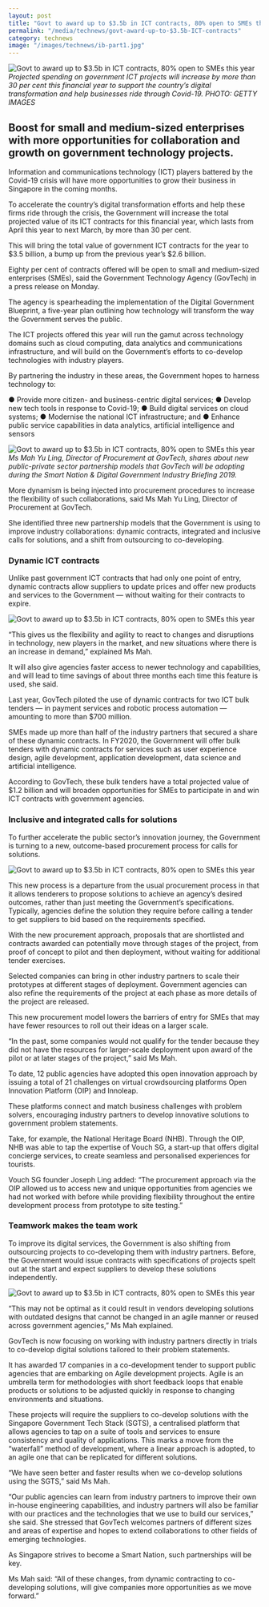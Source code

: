 ```yaml
---
layout: post
title: "Govt to award up to $3.5b in ICT contracts, 80% open to SMEs this year"
permalink: "/media/technews/govt-award-up-to-$3.5b-ICT-contracts"
category: technews
image: "/images/technews/ib-part1.jpg"
---
```

![Govt to award up to $3.5b in ICT contracts, 80% open to SMEs this year](/images/technews/ib-part1.jpg)
*Projected spending on government ICT projects will increase by more than 30 per cent this financial year to support the country’s digital transformation and help businesses ride through Covid-19. PHOTO: GETTY IMAGES*


Boost for small and medium-sized enterprises with more opportunities for collaboration and growth on government technology projects.
---

Information and communications technology (ICT) players battered by the Covid-19 crisis will have more opportunities to grow their business in Singapore in the coming months.

To accelerate the country’s digital transformation efforts and help these firms ride through the crisis, the Government will increase the total projected value of its ICT contracts for this financial year, which lasts from April this year to next March, by more than 30 per cent.

This will bring the total value of government ICT contracts for the year to $3.5 billion, a bump up from the previous year’s $2.6 billion.

Eighty per cent of contracts offered will be open to small and medium-sized enterprises (SMEs), said the Government Technology Agency (GovTech) in a press release on Monday.

The agency is spearheading the implementation of the Digital Government Blueprint, a five-year plan outlining how technology will transform the way the Government serves the public.

The ICT projects offered this year will run the gamut across technology domains such as cloud computing, data analytics and communications infrastructure, and will build on the Government’s efforts to co-develop technologies with industry players.

By partnering the industry in these areas, the Government hopes to harness technology to:

●	Provide more citizen- and business-centric digital services;
●	Develop new tech tools in response to Covid-19;
●	Build digital services on cloud systems;
●	Modernise the national ICT infrastructure; and
●	Enhance public service capabilities in data analytics, artificial intelligence and sensors


![Govt to award up to $3.5b in ICT contracts, 80% open to SMEs this year](/images/technews/ib-part2.jpg)
*Ms Mah Yu Ling, Director of Procurement at GovTech, shares about new public-private sector partnership models that GovTech will be adopting during the Smart Nation & Digital Government Industry Briefing 2019.*

More dynamism is being injected into procurement procedures to increase the flexibility of such collaborations, said Ms Mah Yu Ling, Director of Procurement at GovTech.

She identified three new partnership models that the Government is using to improve industry collaborations: dynamic contracts, integrated and inclusive calls for solutions, and a shift from outsourcing to co-developing.

### **Dynamic ICT contracts**

Unlike past government ICT contracts that had only one point of entry, dynamic contracts allow suppliers to update prices and offer new products and services to the Government — without waiting for their contracts to expire.

![Govt to award up to $3.5b in ICT contracts, 80% open to SMEs this year](/images/technews/ib-part3.jpg)

“This gives us the flexibility and agility to react to changes and disruptions in technology, new players in the market, and new situations where there is an increase in demand,” explained Ms Mah.

It will also give agencies faster access to newer technology and capabilities, and will lead to time savings of about three months each time this feature is used, she said.

Last year, GovTech piloted the use of dynamic contracts for two ICT bulk tenders — in payment services and robotic process automation — amounting to more than $700 million.

SMEs made up more than half of the industry partners that secured a share of these dynamic contracts.
In FY2020, the Government will offer bulk tenders with dynamic contracts for services such as user experience design, agile development, application development, data science and artificial intelligence.

According to GovTech, these bulk tenders have a total projected value of $1.2 billion and will broaden opportunities for SMEs to participate in and win ICT contracts with government agencies.

### **Inclusive and integrated calls for solutions**

To further accelerate the public sector’s innovation journey, the Government is turning to a new, outcome-based procurement process for calls for solutions.

![Govt to award up to $3.5b in ICT contracts, 80% open to SMEs this year](/images/technews/ib-part4.jpg)

This new process is a departure from the usual procurement process in that it allows tenderers to propose solutions to achieve an agency’s desired outcomes, rather than just meeting the Government’s specifications.
Typically, agencies define the solution they require before calling a tender to get suppliers to bid based on the requirements specified.

With the new procurement approach, proposals that are shortlisted and contracts awarded can potentially move through stages of the project, from proof of concept to pilot and then deployment, without waiting for additional tender exercises.

Selected companies can bring in other industry partners to scale their prototypes at different stages of deployment. Government agencies can also refine the requirements of the project at each phase as more details of the project are released.

This new procurement model lowers the barriers of entry for SMEs that may have fewer resources to roll out their ideas on a larger scale.

“In the past, some companies would not qualify for the tender because they did not have the resources for larger-scale deployment upon award of the pilot or at later stages of the project,” said Ms Mah.

To date, 12 public agencies have adopted this open innovation approach by issuing a total of 21 challenges on virtual crowdsourcing platforms Open Innovation Platform (OIP) and Innoleap.

These platforms connect and match business challenges with problem solvers, encouraging industry partners to develop innovative solutions to government problem statements.

Take, for example, the National Heritage Board (NHB). Through the OIP, NHB was able to tap the expertise of Vouch SG, a start-up that offers digital concierge services, to create seamless and personalised experiences for tourists.

Vouch SG founder Joseph Ling added: “The procurement approach via the OIP allowed us to access new and unique opportunities from agencies we had not worked with before while providing flexibility throughout the entire development process from prototype to site testing.”

### **Teamwork makes the team work**

To improve its digital services, the Government is also shifting from outsourcing projects to co-developing them with industry partners.
Before, the Government would issue contracts with specifications of projects spelt out at the start and expect suppliers to develop these solutions independently.

![Govt to award up to $3.5b in ICT contracts, 80% open to SMEs this year](/images/technews/ib-part5.jpg)

“This may not be optimal as it could result in vendors developing solutions with outdated designs that cannot be changed in an agile manner or reused across government agencies,” Ms Mah explained.

GovTech is now focusing on working with industry partners directly in trials to co-develop digital solutions tailored to their problem statements.

It has awarded 17 companies in a co-development tender to support public agencies that are embarking on Agile development projects. Agile is an umbrella term for methodologies with short feedback loops that enable products or solutions to be adjusted quickly in response to changing environments and situations.

These projects will require the suppliers to co-develop solutions with the Singapore Government Tech Stack (SGTS), a centralised platform that allows agencies to tap on a suite of tools and services to ensure consistency and quality of applications.
This marks a move from the “waterfall” method of development, where a linear approach is adopted, to an agile one that can be replicated for different solutions.

“We have seen better and faster results when we co-develop solutions using the SGTS,” said Ms Mah.

“Our public agencies can learn from industry partners to improve their own in-house engineering capabilities, and industry partners will also be familiar with our practices and the technologies that we use to build our services,” she said.
She stressed that GovTech welcomes partners of different sizes and areas of expertise and hopes to extend collaborations to other fields of emerging technologies.

As Singapore strives to become a Smart Nation, such partnerships will be key.

Ms Mah said: “All of these changes, from dynamic contracting to co-developing solutions, will give companies more opportunities as we move forward.”
